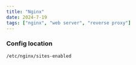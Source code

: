 ```yaml
---
title: "Nginx"
date: 2024-7-19
tags: ["nginx", "web server", "reverse proxy"]
---
```


### Config location

<div>

```console
/etc/nginx/sites-enabled
```

</div>

<br>
